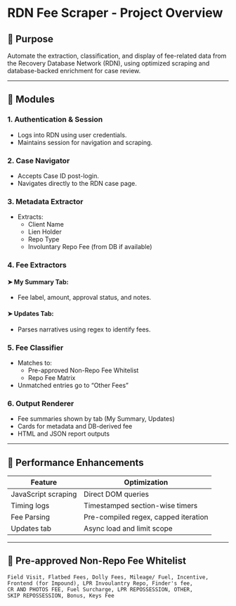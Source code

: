 # RDN Fee Scraper - Project Overview

## 🧠 Purpose

Automate the extraction, classification, and display of fee-related data from the Recovery Database Network (RDN), using optimized scraping and database-backed enrichment for case review.

---

## 🧩 Modules

### 1. Authentication & Session
- Logs into RDN using user credentials.
- Maintains session for navigation and scraping.

### 2. Case Navigator
- Accepts Case ID post-login.
- Navigates directly to the RDN case page.

### 3. Metadata Extractor
- Extracts:
  - Client Name
  - Lien Holder
  - Repo Type
  - Involuntary Repo Fee (from DB if available)

### 4. Fee Extractors
#### ➤ My Summary Tab:
- Fee label, amount, approval status, and notes.

#### ➤ Updates Tab:
- Parses narratives using regex to identify fees.

### 5. Fee Classifier
- Matches to:
  - Pre-approved Non-Repo Fee Whitelist
  - Repo Fee Matrix
- Unmatched entries go to “Other Fees”

### 6. Output Renderer
- Fee summaries shown by tab (My Summary, Updates)
- Cards for metadata and DB-derived fee
- HTML and JSON report outputs

---

## 🚀 Performance Enhancements

| Feature | Optimization |
|--------|--------------|
| JavaScript scraping | Direct DOM queries |
| Timing logs | Timestamped section-wise timers |
| Fee Parsing | Pre-compiled regex, capped iteration |
| Updates tab | Async load and limit scope |

---

## 🧾 Pre-approved Non-Repo Fee Whitelist

```text
Field Visit, Flatbed Fees, Dolly Fees, Mileage/ Fuel, Incentive,
Frontend (for Impound), LPR Invoulantry Repo, Finder's fee,
CR AND PHOTOS FEE, Fuel Surcharge, LPR REPOSSESSION, OTHER,
SKIP REPOSSESSION, Bonus, Keys Fee
